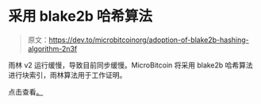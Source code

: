 # 采用 blake2b 哈希算法

> 原文：<https://dev.to/microbitcoinorg/adoption-of-blake2b-hashing-algorithm-2n3f>

雨林 v2 运行缓慢，导致目前同步缓慢。MicroBitcoin 将采用 blake2b 哈希算法进行块索引，雨林算法用于工作证明。

点击查看[。](https://github.com/MicroBitcoinOrg/MicroBitcoin/commit/070e90283417ba6452dfbaa6521b43c712ab4297)